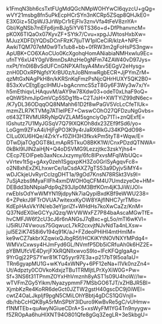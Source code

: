 k1FmqN3bh6csTxtFUgMdQGcNMpWOHYwCl6qyzcU+gQg=
wVY21msbg8fn5uPkEcpHCrSYn3nKCRp5ZSqp8QHJkE0=
E3XGiz+5DpWJ3JrWpCr1rEjFlv3znvVfa4tFeV8znYA=
Gbl/KgNSb7mEFp6jmBJg5iYV6TS36o+d+DfPhanvncM=
pKOX6TIQaOx07KyvZF+SYtk7/Cvu+xpgJJWtosHxbXw=
MJuzXDFDjYQDsDCnFRzK7ljuTW1plCeCiR/klzA+NPE=
AwkiTQM707eM0w9Tx1ub8+bb+0fRW3m2gFoHsPS3ngw=
ApUBK+CO6XAoCUo0KcXgohqHomANiabiaNMHxwIu9Ec=
ufnTY6xU4Y0gIV8mnDsAhzHe0gNFm74ZAW40vD97Jys=
nxPt/Yn0I6BvSdUFCnGNPXAl1syA4Mxv5EGgV2eHysg=
znH0DOxRPNgfsYXrBU0z/tJoBNmwRgbECR+JjPYmZrM=
qzMtGxNAgPkH8n/kKRSnKqFmzPsNjcQHrHUXY5QK2B0=
853xXvCEtgEgcIHMU+bgAcnmcS5zT8Gy6F3Wy3w7x/Y=
h5mEthiqvLHAquvM/aAY9w78Xdw03+odeT0xLhaF9oQ=
eQhWShmJipGmVCp5SDg1fb+C2TJsH+XWTYiZ99dN6ec=
/K7yDL36ODqqOQ8NMahh61D2f8wPaGV5VcLcCfeTlUk=
mzmZLR7KTVMg7ATIeIPE7+CwswCOhO27QFDzuNgGvbs=
otl43ZTRVMURRyNpQVZLAM5sgnciyOp71Ti+znQExfE=
lGshutz7U1MyJGSqV7Q79lXQKOh8dx23ZEf9fSd6/yo=
LoGgm9ZFxA4i/HjFgPO3K9y4rJaRX6IkGJ34KPQdO98=
CILu0XU6HQe/4ZrkY+f0ZlH3H3fkvkPm5tyT8+Wqw/E=
DTwDjaTOgOGT8kLmApR5TkuO8BKK1W/CnxPDzdQTNWA=
0kBkl9IJlN2aiHjN+Q4oDSVMG9Lezzjtkc3zskYjhs4=
CEcp7EOIFpeb3axNcxJxzymy/6fc8IPxvsMFqIWbUQc=
vVrtev1t5g+gAxy0zeh1SgqxpKH3Zo0GrlSyAgqvFc8=
o2N8xhExZKLhxwrCe/IaCsdAXZ7gTS53a9Dyjv5iMY4=
wDJCkjeUvRyrCcIzgDHT1a/9gOd7KnsN78RSkt3Vs9I=
7uSjAzbs9MyaFlIFh4xmDWOH0qCFM4U7UmdzyeOe+HM=
DEBdd3bNNpiaPdp9qZ93JIp0M3BtfKOm4jK3JiW/JOI=
rwEbIsOdYwWMYN19jdpyNk7iaQypiBxdKBf9eWWU238=
6+ZPekrJ9FTrOVUA7witexxKyOW8YAjfINHC7yrTMIo=
KdEpHAsVkYiN/eb3eYjpriZf+WHdHs7koXwCaZz/KnM=
Q37NdEX0ieGCYyJQzq/WrVWWxFZ7P84baAscaMGwTfE=
hvCMFJW6f2cU3cJ6r6nANGsJ7qBxc+gL5o/mTl6wKVI=
iJ5iRU74Vwous75GqwucL7kR2cxvjtNJvNdTa4nLXsw=
jul5E2iK7458i6v194q91K/aJ+FZdeoPHiHI4mtHmlM=
ke9wCZ7akbrXZqwixQJbgR5f/HCKiKYtNOVNXYMPdq4=
WMVxCxwsy4HJmFyd6GL/NVmfP5Db5iCRfuAh0k6HZ2E=
pYBMUfcVE4DyrjFXkRQNlIxwvoS9lo+lFcKFQglgaAg=
9YrGgj22PS7Ywr81KTQ5yyr97E3a+p217bT9l5oa1aU=
TRn6gyapMU1G+wKYu4xWNPy+6PF12eNa+l1Vk0nzZn4=
Ut/Adpzty0COVkoKdxjzTBu1TRMljtLPrXyXiW0G+Pw=
Sf+3NS6t31TPnmZOYxHhVmznh8yAST1s09U4hoW//lw=
wTVFmZGy5Yikm/NyazypmmF7MSbGO6TJT/xZHBJR5BI=
XjmbKzRe4KoRR6deGct0JZTW2gstH40gscDC9j0iWEI=
cwtZ4OaLJkpIjf9pgN5CMiLOhYBbtj4gDCS1QGVnjlI=
db/hbCcHQKByA5rMnSPbY3IDuro9KwBvRe5gC/vUHmw=
f1NMTEb+quAwyNGiueCDrA+S+xsWyFM1YG4Tn9nyygw=
f5ZROpAa6huHIXNT94O801Qfe8gGq3ZegLR+3eSkbgU=
